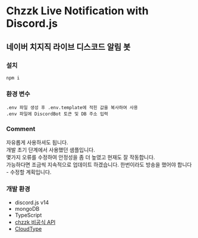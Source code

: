 # Chzzk Live Notification with Discord.js
## 네이버 치지직 라이브 디스코드 알림 봇

### 설치
```
npm i
```

### 환경 변수
```
.env 파일 생성 후 .env.template에 적힌 값을 복사하여 사용
.env 파일에 DiscordBot 토큰 및 DB 주소 입력
```

### Comment
자유롭게 사용하셔도 됩니다.\
개발 초기 단계에서 사용했던 샘플입니다.\
몇가지 오류를 수정하여 안정성을 좀 더 높였고 현재도 잘 작동합니다. \
가능하다면 조금씩 지속적으로 업데이트 하겠습니다.
한번이라도 방송을 했어야 합니다 - 수정할 계획입니다.

### 개발 환경
- discord.js v14
- mongoDB
- TypeScript
- [chzzk 비공식 API](https://github.com/kimcore/chzzk)
- [CloudType](https://cloudtype.io/)

